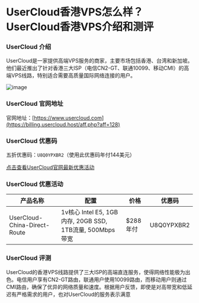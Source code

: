 # UserCloud香港VPS怎么样？UserCloud香港VPS介绍和测评

### UserCloud 介绍
UserCloud是一家提供高端VPS服务的商家，主要市场包括香港、台湾和新加坡。他们最近推出了针对香港三大ISP（电信CN2-GT、联通10099、移动CMI）的高端VPS线路，特别适合需要高质量国际网络连接的用户。

![image](https://github.com/pnbobby1969/UserCloud/assets/167731179/5a38a494-a154-4dd2-9007-14926bf59c3f)

### UserCloud 官网地址
官网地址：[https://www.usercloud.com](https://billing.usercloud.host/aff.php?aff=128)

### UserCloud 优惠码
五折优惠码：`U8Q0YPXBR2`（使用此优惠码年付144美元）

[点击查看UserCloud官网最新优惠活动](https://billing.usercloud.host/aff.php?aff=128)

### UserCloud 优惠活动

| 产品名称                    | 配置                                 | 价格       | 优惠码         |
|---------------------------|--------------------------------------|-----------|-----------------|
| UserCloud-China-Direct-Route | 1v核心 Intel E5, 1GB内存, 20GB SSD, 1TB流量, 500Mbps带宽 | $288年付 | U8Q0YPXBR2      |

### UserCloud 评测
UserCloud的香港VPS线路提供了三大ISP的高端直连服务，使得网络性能极为出色。电信用户享有CN2-GT路由，联通用户使用10099路由，而移动用户则通过CMI路由，确保了优异的网络质量和速度。根据用户反馈，即使是对高带宽和低延迟有严格需求的用户，也对UserCloud的服务表示满意
